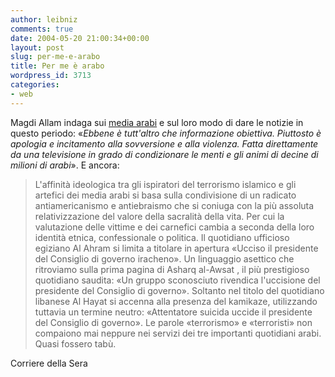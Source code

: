 ```yaml
---
author: leibniz
comments: true
date: 2004-05-20 21:00:34+00:00
layout: post
slug: per-me-e-arabo
title: Per me è arabo
wordpress_id: 3713
categories:
- web
---
```


Magdi Allam indaga sui [media arabi](http://www.corriere.it/edicola/index.jsp?path=PRIMA_PAGINA&doc=ANGOLI) e sul loro modo di dare le notizie in questo periodo: «_Ebbene è tutt'altro che informazione obiettiva. Piuttosto è apologia e incitamento alla sovversione e alla violenza. Fatta direttamente da una televisione in grado di condizionare le menti e gli animi di decine di milioni di arabi_». E ancora: 


> L'affinità ideologica tra gli ispiratori del terrorismo islamico e gli artefici dei media arabi si basa sulla condivisione di un radicato antiamericanismo e antiebraismo che si coniuga con la più assoluta relativizzazione del valore della sacralità della vita. Per cui la valutazione delle vittime e dei carnefici cambia a seconda della loro identità etnica, confessionale o politica. Il quotidiano ufficioso egiziano Al Ahram si limita a titolare in apertura «Ucciso il presidente del Consiglio di governo iracheno». Un linguaggio asettico che ritroviamo sulla prima pagina di Asharq al-Awsat , il più prestigioso quotidiano saudita: «Un gruppo sconosciuto rivendica l'uccisione del presidente del Consiglio di governo». Soltanto nel titolo del quotidiano libanese Al Hayat si accenna alla presenza del kamikaze, utilizzando tuttavia un termine neutro: «Attentatore suicida uccide il presidente del Consiglio di governo». Le parole «terrorismo» e «terroristi» non compaiono mai neppure nei servizi dei tre importanti quotidiani arabi. Quasi fossero tabù.


Corriere della Sera
